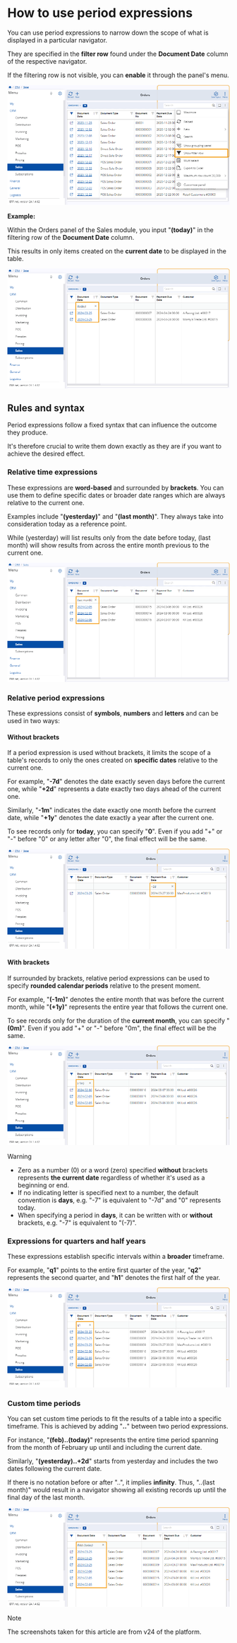 # How to use period expressions 

You can use period expressions to narrow down the scope of what is displayed in a particular navigator.

They are specified in the **filter row** found under the **Document Date** column of the respective navigator.

If the filtering row is not visible, you can **enable** it through the panel's menu.

![picture](pictures/Filtering_expressions_row_25_03.png)

**Example:**

Within the Orders panel of the Sales module, you input "**(today)**" in the filtering row of the **Document Date** column.

This results in only items created on the **current date** to be displayed in the table.

![picture](pictures/Filtering_expressions_today_25_03.png)

## Rules and syntax

Period expressions follow a fixed syntax that can influence the outcome they produce.

It's therefore crucial to write them down exactly as they are if you want to achieve the desired effect. 

### Relative time expressions 

These expressions are **word-based** and surrounded by **brackets**. You can use them to define specific dates or broader date ranges which are always relative to the current one. 

Examples include "**(yesterday)**" and "**(last month)**". They always take into consideration today as a reference point. 

While (yesterday) will list results only from the date before today, (last month) will show results from across the entire month previous to the current one. 

![picture](pictures/Filtering_expressions_last_month_25_03.png)

### Relative period expressions

These expressions consist of **symbols**, **numbers** and **letters** and can be used in two ways:

#### Without brackets 

If a period expression is used without brackets, it limits the scope of a table's records to only the ones created on **specific dates** relative to the current one. 

For example, "**-7d**" denotes the date exactly seven days before the current one, while "**+2d**" represents a date exactly two days ahead of the current one.

Similarly, "**-1m**" indicates the date exactly one month before the current date, while "**+1y**" denotes the date exactly a year after the current one.

To see records only for **today**, you can specify "**0**". Even if you add "+" or "-" before "0" or any letter after "0", the final effect will be the same.

![picture](pictures/Filtering_expressions_+2d_25_03.png)

#### With brackets

If surrounded by brackets, relative period expressions can be used to specify **rounded calendar periods** relative to the present moment.

For example, "**(-1m)**" denotes the entire month that was before the current month, while "**(+1y)**" represents the entire year that follows the current one. 

To see records only for the duration of the **current month**, you can specify "**(0m)**". Even if you add "+" or "-" before "0m", the final effect will be the same.

![picture](pictures/Filtering_expressions_-1m_25_03.png)

> [!WARNING]
> - Zero as a number (0) or a word (zero) specified **without** brackets represents **the current date** regardless of whether it's used as a beginning or end.
> - If no indicating letter is specified next to a number, the default convention is **days**, e.g. "-7" is equivalent to "-7d" and "0" represents today.
> - When specifying a period in **days**, it can be written with or **without** brackets, e.g. "-7" is equivalent to "(-7)".

### Expressions for quarters and half years

These expressions establish specific intervals within a **broader** timeframe. 

For example, "**q1**" points to the entire first quarter of the year, "**q2**" represents the second quarter, and "**h1**" denotes the first half of the year.

 ![picture](pictures/Filtering_expressions_q1_25_03.png)

### Custom time periods

You can set custom time periods to fit the results of a table into a specific timeframe. This is achieved by adding "**..**" between two period expressions.

For instance, "**(feb)..(today)**" represents the entire time period spanning from the month of February up until and including the current date.

Similarly, "**(yesterday)..+2d**" starts from yesterday and includes the two dates following the current date.

If there is no notation before or after "..", it implies **infinity**. Thus, "..(last month)" would result in a navigator showing all existing records up until the final day of the last month.

![picture](pictures/Filtering_expressions_custom_25_03.png)

> [!NOTE]
> 
> The screenshots taken for this article are from v24 of the platform.
